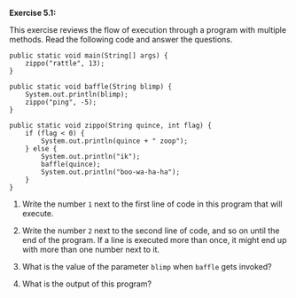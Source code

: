 **Exercise 5.1:**

This exercise reviews the flow of execution through a program with multiple methods.
Read the following code and answer the questions.

```code
public static void main(String[] args) {
    zippo("rattle", 13);
}
```

```code
public static void baffle(String blimp) {
    System.out.println(blimp);
    zippo("ping", -5);
}
```

```code
public static void zippo(String quince, int flag) {
    if (flag < 0) {
        System.out.println(quince + " zoop");
    } else {
        System.out.println("ik");
        baffle(quince);
        System.out.println("boo-wa-ha-ha");
    }
}
```



1.  Write the number `1` next to the first line of code in this program that will execute.

1.  Write the number `2` next to the second line of code, and so on until the end of the program.
If a line is executed more than once, it might end up with more than one number next to it.

1.  What is the value of the parameter `blimp` when `baffle` gets invoked?

1.  What is the output of this program?